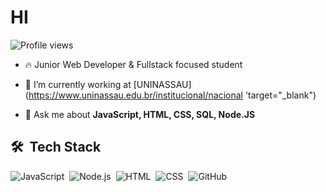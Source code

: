 <h1>HI</h1>
<p align="left"> <img src="https://komarev.com/ghpvc/?username=jonasvrf123&color=yellow" alt="Profile views" /> </p>

- 🔥 Junior Web Developer & Fullstack focused student

- 🔭 I’m currently working at [UNINASSAU](https://www.uninassau.edu.br/institucional/nacional 'target="_blank")

- 💬 Ask me about **JavaScript, HTML, CSS, SQL, Node.JS**


## 🛠 &nbsp;Tech Stack

![JavaScript](https://img.shields.io/badge/-JavaScript-05122A?style=flat&logo=javascript)&nbsp;
![Node.js](https://img.shields.io/badge/-Node.js-05122A?style=flat&logo=node.js)&nbsp;
![HTML](https://img.shields.io/badge/-HTML-05122A?style=flat&logo=HTML5)&nbsp;
![CSS](https://img.shields.io/badge/-CSS-05122A?style=flat&logo=CSS3&logoColor=1572B6)&nbsp;
![GitHub](https://img.shields.io/badge/-GitHub-05122A?style=flat&logo=github)&nbsp;
